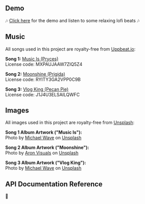 ## Demo
 🎶 [Click here](https://rebeccaariss.github.io/music-player/) for the demo and listen to some relaxing lofi beats  🎶

## Music
All songs used in this project are royalty-free from [Uppbeat.io](https://uppbeat.io/):

**Song 1:**
[Music Is (Pryces)](https://uppbeat.io/t/pryces/music-is)  
License code: MXPAUJAAW7ZIQ5Z4

**Song 2:**
[Moonshine (Prigida)](https://uppbeat.io/t/prigida/moonshine)  
License code: RYITY3GA2VPP0C9B

**Song 3:**
[Vlog King (Pecan Pie)](https://uppbeat.io/t/pecan-pie/vlog-king)  
License code: J1J4U3ELSAILQWFC


## Images
All images used in this project are royalty-free from [Unsplash](https://unsplash.com/):

**Song 1 Album Artwork ("Music Is"):**  
Photo by <a href="https://unsplash.com/@oxop1?utm_content=creditCopyText&utm_medium=referral&utm_source=unsplash">Michael Wave</a> on <a href="https://unsplash.com/photos/iNrlsOBhID8?utm_content=creditCopyText&utm_medium=referral&utm_source=unsplash">Unsplash</a>

**Song 2 Album Artwork ("Moonshine"):**  
Photo by <a href="https://unsplash.com/@aronvisuals?utm_content=creditCopyText&utm_medium=referral&utm_source=unsplash">Aron Visuals</a> on <a href="https://unsplash.com/photos/full-moon-covered-by-clouds-IJnLGgqk6Uc?utm_content=creditCopyText&utm_medium=referral&utm_source=unsplash">Unsplash</a>

**Song 3 Album Artwork ("Vlog King"):**  
Photo by <a href="https://unsplash.com/@oxop1?utm_content=creditCopyText&utm_medium=referral&utm_source=unsplash">Michael Wave</a> on <a href="https://unsplash.com/photos/a-person-wearing-a-plaid-shirt-and-black-shoes-elT7t4hojP8?utm_content=creditCopyText&utm_medium=referral&utm_source=unsplash">Unsplash</a>


## API Documentation Reference
🚧